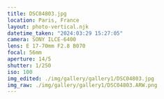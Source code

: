 ```yaml
---
title: DSC04803.jpg
location: Paris, France
layout: photo-vertical.njk
datetime_taken: "2024:03:29 15:27:05"
camera: SONY ILCE-6400
lens: E 17-70mm F2.8 B070
focal: 56mm
aperture: 14/5
shutter: 1/250
iso: 100
img_edited: ./img/gallery/gallery1/DSC04803.jpg
img_raw: ./img/gallery/gallery1/DSC04803.ARW.png
---
```

